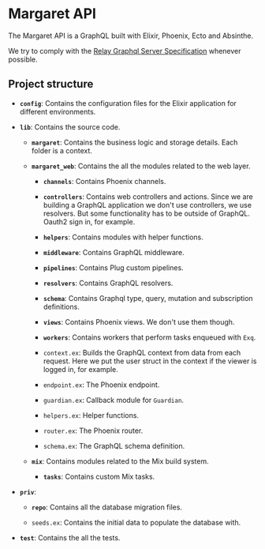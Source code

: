 # Margaret API

The Margaret API is a GraphQL built with Elixir, Phoenix, Ecto and Absinthe.

We try to comply with the
[Relay Graphql Server Specification](https://facebook.github.io/relay/docs/en/graphql-server-specification.html) whenever possible.

## Project structure

* **`config`**: Contains the configuration files for the Elixir application
  for different environments.

* **`lib`**: Contains the source code.

  * **`margaret`**: Contains the business logic and storage details.
    Each folder is a context.

  * **`margaret_web`**: Contains the all the modules related to the web layer.

    * **`channels`**: Contains Phoenix channels.

    * **`controllers`**: Contains web controllers and actions.
      Since we are building a GraphQL application we don't use controllers, we use resolvers.
      But some functionality has to be outside of GraphQL. Oauth2 sign in, for example.

    * **`helpers`**: Contains modules with helper functions.

    * **`middleware`**: Contains GraphQL middleware.

    * **`pipelines`**: Contains Plug custom pipelines.

    * **`resolvers`**: Contains GraphQL resolvers.

    * **`schema`**: Contains Graphql type, query, mutation and subscription definitions.

    * **`views`**: Contains Phoenix views. We don't use them though.

    * **`workers`**: Contains workers that perform tasks enqueued with `Exq`.

    * `context.ex`: Builds the GraphQL context from data from each request.
      Here we put the user struct in the context if the viewer is logged in, for example.

    * `endpoint.ex`: The Phoenix endpoint.

    * `guardian.ex`: Callback module for `Guardian`.

    * `helpers.ex`: Helper functions.

    * `router.ex`: The Phoenix router.

    * `schema.ex`: The GraphQL schema definition.

  * **`mix`**: Contains modules related to the Mix build system.

    * **`tasks`**: Contains custom Mix tasks.

* **`priv`**:

  * **`repo`**: Contains all the database migration files.

  * `seeds.ex`: Contains the initial data to populate the database with.

* **`test`**: Contains the all the tests.
